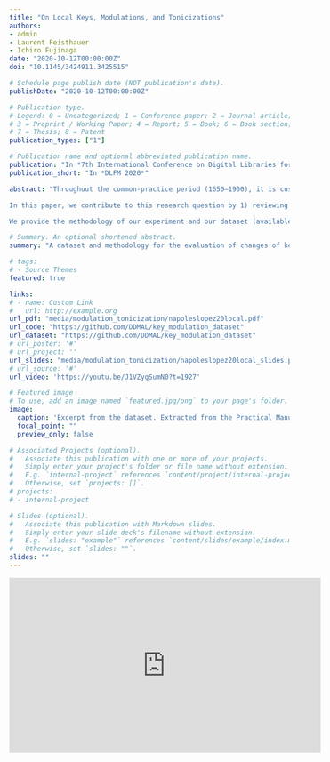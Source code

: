 ```yaml
---
title: "On Local Keys, Modulations, and Tonicizations"
authors:
- admin
- Laurent Feisthauer
- Ichiro Fujinaga
date: "2020-10-12T00:00:00Z"
doi: "10.1145/3424911.3425515"

# Schedule page publish date (NOT publication's date).
publishDate: "2020-10-12T00:00:00Z"

# Publication type.
# Legend: 0 = Uncategorized; 1 = Conference paper; 2 = Journal article;
# 3 = Preprint / Working Paper; 4 = Report; 5 = Book; 6 = Book section;
# 7 = Thesis; 8 = Patent
publication_types: ["1"]

# Publication name and optional abbreviated publication name.
publication: "In *7th International Conference on Digital Libraries for Musicology*"
publication_short: "In *DLFM 2020*"

abstract: "Throughout the common-practice period (1650–1900), it is customary to find changes of musical key within a piece of music. In current music theory terminology, the concepts of modulation and tonicization are helpful to explain many of these changes of key. Conversely, in computational musicology and music information retrieval, the preferred way to denote changes of key are local key features, which are oftentimes predicted by computational models. Therefore, the three concepts, local keys, modulations, and tonicizations describe changes of key. What is, however, the relationship between the local keys, modulations, and tonicizations of the same musical fragment?

In this paper, we contribute to this research question by 1) reviewing the current methods of local-key estimation, 2) providing a new dataset with annotated modulations and tonicizations, and 3) applying all the annotations (i.e., local keys, modulations, and tonicizations) in an experiment that connects the three concepts together. In our experiment, instead of assuming the music-theoretical meaning of the local keys predicted by an algorithm, we evaluate whether these coincide better with the modulation or tonicization annotations of the same musical fragment. Three existing models of symbolic local-key estimation, together with the annotated modulations and tonicizations of five music theory textbooks are considered during our evaluation.

We provide the methodology of our experiment and our dataset (available at https://github.com/DDMAL/key_modulation_dataset) to motivate future research in the relationship between local keys, modulations, and tonicizations."

# Summary. An optional shortened abstract.
summary: "A dataset and methodology for the evaluation of changes of key"

# tags:
# - Source Themes
featured: true

links:
# - name: Custom Link
#   url: http://example.org
url_pdf: "media/modulation_tonicization/napoleslopez20local.pdf"
url_code: "https://github.com/DDMAL/key_modulation_dataset"
url_dataset: "https://github.com/DDMAL/key_modulation_dataset"
# url_poster: '#'
# url_project: ''
url_slides: "media/modulation_tonicization/napoleslopez20local_slides.pdf"
# url_source: '#'
url_video: 'https://youtu.be/J1VZygSumN0?t=1927'

# Featured image
# To use, add an image named `featured.jpg/png` to your page's folder. 
image:
  caption: 'Excerpt from the dataset. Extracted from the Practical Manual of Harmony by Rimsky-Korsakov.'
  focal_point: ""
  preview_only: false

# Associated Projects (optional).
#   Associate this publication with one or more of your projects.
#   Simply enter your project's folder or file name without extension.
#   E.g. `internal-project` references `content/project/internal-project/index.md`.
#   Otherwise, set `projects: []`.
# projects:
# - internal-project

# Slides (optional).
#   Associate this publication with Markdown slides.
#   Simply enter your slide deck's filename without extension.
#   E.g. `slides: "example"` references `content/slides/example/index.md`.
#   Otherwise, set `slides: ""`.
slides: ""
---
```


<iframe width="560" height="315" src="https://www.youtube.com/embed/J1VZygSumN0?start=1927" frameborder="0" allow="accelerometer; autoplay; clipboard-write; encrypted-media; gyroscope; picture-in-picture" allowfullscreen></iframe>